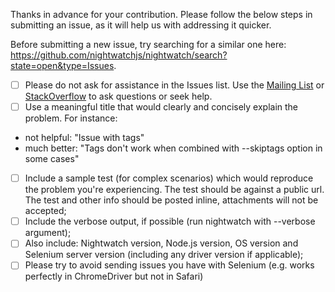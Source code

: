 Thanks in advance for your contribution. Please follow the below steps in submitting an issue, as it will help us with addressing it quicker.

Before submitting a new issue, try searching for a similar one here: https://github.com/nightwatchjs/nightwatch/search?state=open&type=Issues.

- [ ] Please do not ask for assistance in the Issues list. Use the [Mailing List](https://groups.google.com/forum/#!forum/nightwatchjs) or [StackOverflow](http://stackoverflow.com/questions/tagged/nightwatch.js) to ask questions or seek help. 
- [ ] Use a meaningful title that would clearly and concisely explain the problem. For instance:
- not helpful: "Issue with tags"
- much better: "Tags don't work when combined with --skiptags option in some cases"
- [ ] Include a sample test (for complex scenarios) which would reproduce the problem you're experiencing. The test should be against a public url. The test and other info should be posted inline, attachments will not be accepted;
- [ ] Include the verbose output, if possible (run nightwatch with --verbose argument);
- [ ] Also include: Nightwatch version, Node.js version, OS version and Selenium server version (including any driver version if applicable);
- [ ] Please try to avoid sending issues you have with Selenium (e.g. works perfectly in ChromeDriver but not in Safari)

